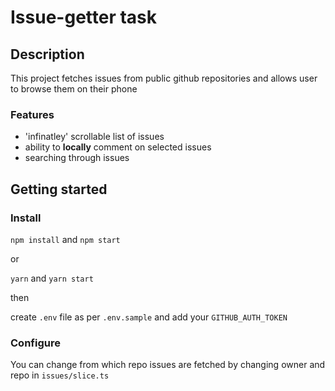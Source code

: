 # Issue-getter task

## Description

This project fetches issues from public github repositories and allows user to browse them on their phone

### Features

- 'infinatley' scrollable list of issues
- ability to **locally** comment on selected issues
- searching through issues 

## Getting started

### Install

`npm install` and `npm start`

or 

`yarn` and `yarn start`

then 

create `.env` file as per `.env.sample` and add your `GITHUB_AUTH_TOKEN`

### Configure

You can change from which repo issues are fetched by changing owner and repo in `issues/slice.ts`







